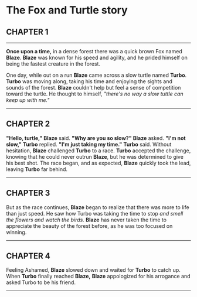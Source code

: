 # The Fox and Turtle story #

## CHAPTER 1 ##

---

**Once upon a time,** in a dense forest there was a quick brown Fox named **Blaze**. __Blaze__ was known for his speed and agility, and he prided himself on being the fastest creature in the forest.

One day, while out on a run **Blaze** came across a slow turtle named **Turbo**. __Turbo__ was moving along, taking his time and enjoying the sights and sounds of the forest. **Blaze** couldn't help but feel a sense of competition toward the turtle. He thought to himself, _"there's no way a slow tuttle can keep up with me."_

---

## CHAPTER 2

**"Hello, turtle,"** **Blaze** said. **"Why are you so slow?"** **Blaze** asked. **"I'm not slow,"** **Turbo** replied. **"I'm just taking my time."** **Turbo** said. Without hesitation, **Blaze** challenged **Turbo** to a race. **Turbo** accepted the challenge, knowing that he could never outrun **Blaze**, but he was determined to give his best shot. The race began, and as expected, **Blaze** quickly took the lead, leaving **Turbo** far behind.

---

## CHAPTER 3

But as the race continues, __Blaze__ began to realize that there was more to life than just speed. He saw how Turbo was taking the time to stop _and smell the flowers and watch the birds._ **Blaze** has never taken the time to appreciate the beauty of the forest before, as he was too focused on winning.

---

## CHAPTER 4

Feeling Ashamed, **Blaze** slowed down and waited for __Turbo__ to catch up. When __Turbo__ finally reached **Blaze,** **Blaze** appologized for his arrogance and asked Turbo to be his friend.


---

